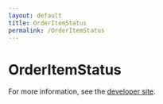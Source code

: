 ```yaml
---
layout: default
title: OrderItemStatus
permalink: /OrderItemStatus
---
```


# OrderItemStatus


For more information, see the [developer site](https://developer.openactive.io/data-model/types/).